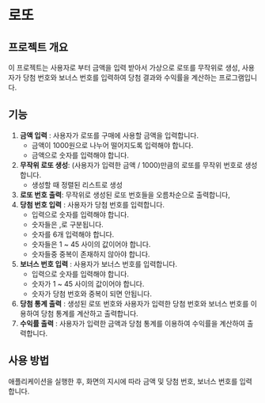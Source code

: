 # 로또

## 프로젝트 개요

이 프로젝트는 사용자로 부터 금액을 입력 받아서 가상으로 로또를 무작위로 생성, 사용자가 당첨 번호와 보너스 번호를 입력하여 당첨 결과와 수익률을 계산하는 프로그램입니다.

## 기능

1. **금액 입력** : 사용자가 로또를 구매에 사용할 금액을 입력합니다.
    - 금액이 1000원으로 나누어 떨어지도록 입력해야 합니다.
    - 금액으로 숫자를 입력해야 합니다.
2. **무작위 로또 생성**: (사용자가 입력한 금액 / 1000)만큼의 로또를 무작위 번호로 생성합니다.
    - 생성할 때 정렬된 리스트로 생성
3. **로또 번호 출력**: 무작위로 생성된 로또 번호들을 오름차순으로 출력합니다,
4. **당첨 번호 입력** : 사용자가 당첨 번호를 입력합니다.
    - 입력으로 숫자를 입력해야 합니다.
    - 숫자들은 ,로 구분됩니다.
    - 숫자를 6개 입력해야 합니다.
    - 숫자들은 1 ~ 45 사이의 값이어야 합니다.
    - 숫자들중 중복이 존재하지 않아야 합니다.
5. **보너스 번호 입력** : 사용자가 보너스 번호를 입력합니다.
    - 입력으로 숫자를 입력해야 합니다.
    - 숫자가 1 ~ 45 사이의 값이어야 합니다.
    - 숫자가 당첨 번호와 중복이 되면 안됩니다.
6. **당첨 통계 출력** : 생성된 로또 번호와 사용자가 입력한 당첨 번호와 보너스 번호를 이용하여 당첨 통계를 계산하고 출력합니다.
7. **수익률 출력** : 사용자가 입력한 금액과 당첨 통계를 이용하여 수익률을 계산하여 출력합니다.

## 사용 방법

애플리케이션을 실행한 후, 화면의 지시에 따라 금액 및 당첨 번호, 보너스 번호를 입력합니다.
